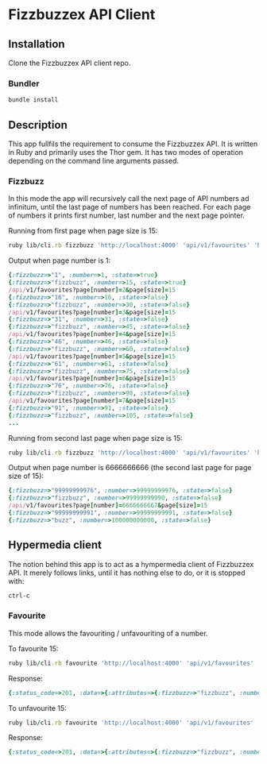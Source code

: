 # Fizzbuzzex API Client

## Installation

Clone the Fizzbuzzex API client repo.

### Bundler

```sh
bundle install
```

## Description

This app fullfils the requirement to consume the Fizzbuzzex API. It is written in Ruby and primarily uses the Thor gem.
It has two modes of operation depending on the command line arguments passed.

### Fizzbuzz

In this mode the app will recursively call the next page of API numbers ad infinitum, until the last page of numbers has been reached.
For each page of numbers it prints first number, last number and the next page pointer.

Running from first page when page size is 15:

```ruby
ruby lib/cli.rb fizzbuzz 'http://localhost:4000' 'api/v1/favourites' 'http://localhost:4000/oauth/token' --number=1 --size=15 --client_id=ac30330db052feb6cc9122f8f1f1bf5c0d9b1b6c6b2ede9262e50da3b55d3a92 --client_secret=ced16be7bb68a5e10779af5dc68cb100dc630c6a38c19fac9eb055289caccb06 --name=johnl --password=j123456l
```

Output when page number is 1:

```ruby
{:fizzbuzz=>"1", :number=>1, :state=>true}
{:fizzbuzz=>"fizzbuzz", :number=>15, :state=>true}
/api/v1/favourites?page[number]=2&page[size]=15
{:fizzbuzz=>"16", :number=>16, :state=>false}
{:fizzbuzz=>"fizzbuzz", :number=>30, :state=>false}
/api/v1/favourites?page[number]=3&page[size]=15
{:fizzbuzz=>"31", :number=>31, :state=>false}
{:fizzbuzz=>"fizzbuzz", :number=>45, :state=>false}
/api/v1/favourites?page[number]=4&page[size]=15
{:fizzbuzz=>"46", :number=>46, :state=>false}
{:fizzbuzz=>"fizzbuzz", :number=>60, :state=>false}
/api/v1/favourites?page[number]=5&page[size]=15
{:fizzbuzz=>"61", :number=>61, :state=>false}
{:fizzbuzz=>"fizzbuzz", :number=>75, :state=>false}
/api/v1/favourites?page[number]=6&page[size]=15
{:fizzbuzz=>"76", :number=>76, :state=>false}
{:fizzbuzz=>"fizzbuzz", :number=>90, :state=>false}
/api/v1/favourites?page[number]=7&page[size]=15
{:fizzbuzz=>"91", :number=>91, :state=>false}
{:fizzbuzz=>"fizzbuzz", :number=>105, :state=>false}
...
```

Running from second last page when page size is 15:

```ruby
ruby lib/cli.rb fizzbuzz 'http://localhost:4000' 'api/v1/favourites' 'http://localhost:4000/oauth/token' --number=6666666666 --size=15 --client_id=ac30330db052feb6cc9122f8f1f1bf5c0d9b1b6c6b2ede9262e50da3b55d3a92 --client_secret=ced16be7bb68a5e10779af5dc68cb100dc630c6a38c19fac9eb055289caccb06 --name=johnl --password=j123456l
```

Output when page number is 6666666666 (the second last page for page size of 15):

```ruby
{:fizzbuzz=>"99999999976", :number=>99999999976, :state=>false}
{:fizzbuzz=>"fizzbuzz", :number=>99999999990, :state=>false}
/api/v1/favourites?page[number]=6666666667&page[size]=15
{:fizzbuzz=>"99999999991", :number=>99999999991, :state=>false}
{:fizzbuzz=>"buzz", :number=>100000000000, :state=>false}
```

## Hypermedia client

The notion behind this app is to act as a hympermedia client of Fizzbuzzex API.
It merely follows links, until it has nothing else to do, or it is stopped with:

```sh
ctrl-c
```

### Favourite

This mode allows the favouriting / unfavouriting of a number.

To favourite 15:

```ruby
ruby lib/cli.rb favourite 'http://localhost:4000' 'api/v1/favourites' 'http://localhost:4000/oauth/token' --number=15 --fizzbuzz=fizzbuzz --state=true --client_id=ac30330db052feb6cc9122f8f1f1bf5c0d9b1b6c6b2ede9262e50da3b55d3a92 --client_secret=ced16be7bb68a5e10779af5dc68cb100dc630c6a38c19fac9eb055289caccb06 --name=johnl --password=j123456l
```

Response:

```ruby
{:status_code=>201, :data=>{:attributes=>{:fizzbuzz=>"fizzbuzz", :number=>15, :state=>true}, :id=>"2", :type=>"favourite"}}
```

To unfavourite 15:

```ruby
ruby lib/cli.rb favourite 'http://localhost:4000' 'api/v1/favourites' 'http://localhost:4000/oauth/token' --number=15 --fizzbuzz=fizzbuzz --state=false --client_id=ac30330db052feb6cc9122f8f1f1bf5c0d9b1b6c6b2ede9262e50da3b55d3a92 --client_secret=ced16be7bb68a5e10779af5dc68cb100dc630c6a38c19fac9eb055289caccb06 --name=johnl --password=j123456l
```

Response:

```ruby
{:status_code=>201, :data=>{:attributes=>{:fizzbuzz=>"fizzbuzz", :number=>15, :state=>false}, :id=>"2", :type=>"favourite"}}
```
